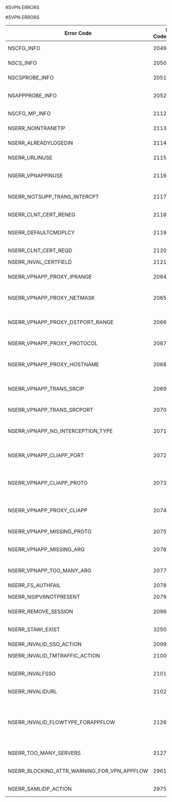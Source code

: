 #SVPN ERRORS

#SVPN ERRORS



<table><thead><tr><th>Error Code</th><th>Error Code(Decimal)</th><th>Error Code(Hex)</th><th>Error Message</th></tr></thead><tbody><tr><td>NSCFG_INFO</td><td>2049</td><td>0x801</td><td>Sending the /cfg information</td><tr><tr><td>NSCS_INFO</td><td>2050</td><td>0x802</td><td>Backend server info exists</td><tr><tr><td>NSCSPROBE_INFO</td><td>2051</td><td>0x803</td><td>Probe to backend server pending</td><tr><tr><td>NSAPPPROBE_INFO</td><td>2052</td><td>0x804</td><td>Client side connection being closed</td><tr><tr><td>NSCFG_MP_INFO</td><td>2112</td><td>0x840</td><td>Sending the /mp_cfg Information</td><tr><tr><td>NSERR_NOINTRANETIP</td><td>2113</td><td>0x841</td><td>No Intranet IP available</td><tr><tr><td>NSERR_ALREADYLOGEDIN</td><td>2114</td><td>0x842</td><td>The user is already logged-in</td><tr><tr><td>NSERR_URLINUSE</td><td>2115</td><td>0x843</td><td>Bound URL/bookmark cannot be removed.</td><tr><tr><td>NSERR_VPNAPPINUSE</td><td>2116</td><td>0x844</td><td>Bound VPN application cannot be removed.</td><tr><tr><td>NSERR_NOTSUPP_TRANS_INTERCPT</td><td>2117</td><td>0x845</td><td>Transparent interception is not yet supported.</td><tr><tr><td>NSERR_CLNT_CERT_RENEG</td><td>2118</td><td>0x846</td><td>Client SSL certificate renegotiation failed</td><tr><tr><td>NSERR_DEFAULTCMDPLCY</td><td>2119</td><td>0x847</td><td>Default command policy cannot be removed</td><tr><tr><td>NSERR_CLNT_CERT_REQD</td><td>2120</td><td>0x848</td><td>Client SSL certificate is required</td><tr><tr><td>NSERR_INVAL_CERTFIELD</td><td>2121</td><td>0x849</td><td>Invalid certificate field</td><tr><tr><td>NSERR_VPNAPP_PROXY_IPRANGE</td><td>2064</td><td>0x810</td><td>Proxy interception does not support IP ranges</td><tr><tr><td>NSERR_VPNAPP_PROXY_NETMASK</td><td>2065</td><td>0x811</td><td>Proxy interception does not support netmasks</td><tr><tr><td>NSERR_VPNAPP_PROXY_DSTPORT_RANGE</td><td>2066</td><td>0x812</td><td>Proxy interception does not support destination port ranges</td><tr><tr><td>NSERR_VPNAPP_PROXY_PROTOCOL</td><td>2067</td><td>0x813</td><td>Proxy interception supports only TCP</td><tr><tr><td>NSERR_VPNAPP_PROXY_HOSTNAME</td><td>2068</td><td>0x814</td><td>Proxy interception does not support hostname interception</td><tr><tr><td>NSERR_VPNAPP_TRANS_SRCIP</td><td>2069</td><td>0x815</td><td>Transparent interception does not support source IP</td><tr><tr><td>NSERR_VPNAPP_TRANS_SRCPORT</td><td>2070</td><td>0x816</td><td>Transparent interception does not support source port</td><tr><tr><td>NSERR_VPNAPP_NO_INTERCEPTION_TYPE</td><td>2071</td><td>0x817</td><td>Intranet application requires an interception type</td><tr><tr><td>NSERR_VPNAPP_CLIAPP_PORT</td><td>2072</td><td>0x818</td><td>Both client application name and destination port cannot be specified</td><tr><tr><td>NSERR_VPNAPP_CLIAPP_PROTO</td><td>2073</td><td>0x819</td><td>Protocol can not be specified when client application name is present</td><tr><tr><td>NSERR_VPNAPP_PROXY_CLIAPP</td><td>2074</td><td>0x81a</td><td>Proxy interception does not support client application based interception</td><tr><tr><td>NSERR_VPNAPP_MISSING_PROTO</td><td>2075</td><td>0x81b</td><td>Protocol must be specified</td><tr><tr><td>NSERR_VPNAPP_MISSING_ARG</td><td>2076</td><td>0x81c</td><td>One of destIP, IPRange or hostname has to be specified</td><tr><tr><td>NSERR_VPNAPP_TOO_MANY_ARG</td><td>2077</td><td>0x81d</td><td>At most one of destIP, IPRange or hostname may be specified</td><tr><tr><td>NSERR_FS_AUTHFAIL</td><td>2078</td><td>0x81e</td><td>?</td><tr><tr><td>NSERR_NSIPV6NOTPRESENT</td><td>2079</td><td>0x81f</td><td>No IPV6 Netscaler IP has been configured</td><tr><tr><td>NSERR_REMOVE_SESSION</td><td>2096</td><td>0x830</td><td>No IPV6 Netscaler IP has been configured</td><tr><tr><td>NSERR_STAWI_EXIST</td><td>3250</td><td>0xcb2</td><td>A STA or WI DBS configuration exists. Unset it first</td><tr><tr><td>NSERR_INVALID_SSO_ACTION</td><td>2099</td><td>0x833</td><td>Invalid sso action</td><tr><tr><td>NSERR_INVALID_TMTRAFFIC_ACTION</td><td>2100</td><td>0x834</td><td>Invalid tm traffic action</td><tr><tr><td>NSERR_INVALFSSO</td><td>2101</td><td>0x835</td><td>SSO should be turned on for setting formsso action</td><tr><tr><td>NSERR_INVALIDURL</td><td>2102</td><td>0x836</td><td>Action url should be root relative url</td><tr><tr><td>NSERR_INVALID_FLOWTYPE_FORAPPFLOW</td><td>2126</td><td>0x84E</td><td>Flowtype needs to be REQUEST or ICA_REQUEST or OTHERTCP_REQUEST for appflow policy when bound to VPN vservers</td><tr><tr><td>NSERR_TOO_MANY_SERVERS</td><td>2127</td><td>0x84F</td><td>Too many servers bound</td><tr><tr><td>NSERR_BLOCKING_ATTR_WARNING_FOR_VPN_APPFLOW</td><td>2961</td><td>0xb91</td><td>Policy will not apply to VPN traffic if it has blocking attributes</td><tr><tr><td>NSERR_SAMLIDP_ACTION</td><td>2975</td><td>0xb9f</td><td>Invalid SAML IDP Action</td><tr></tbody></table>
